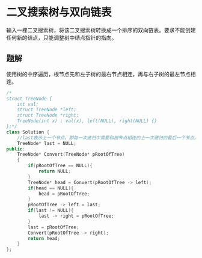 # 二叉搜索树与双向链表

输入一棵二叉搜索树，将该二叉搜索树转换成一个排序的双向链表。要求不能创建任何新的结点，只能调整树中结点指针的指向。

## 题解

使用树的中序遍历，根节点先和左子树的最右节点相连，再与右子树的最左节点相连。

```cpp
/*
struct TreeNode {
    int val;
    struct TreeNode *left;
    struct TreeNode *right;
    TreeNode(int x) : val(x), left(NULL), right(NULL) {}
};*/
class Solution {
    //last表示上一个节点，即每一次递归中需要和根节点相连的上一次递归的最后一个节点。
    TreeNode* last = NULL;
public:
    TreeNode* Convert(TreeNode* pRootOfTree)
    {
        if(pRootOfTree == NULL){
            return NULL;
        }
        TreeNode* head = Convert(pRootOfTree -> left);
        if(head == NULL){
            head = pRootOfTree;
        }
        pRootOfTree -> left = last;
        if(last != NULL){
            last -> right = pRootOfTree;
        }
        last = pRootOfTree;
        Convert(pRootOfTree -> right);
        return head;
    }
};
```
